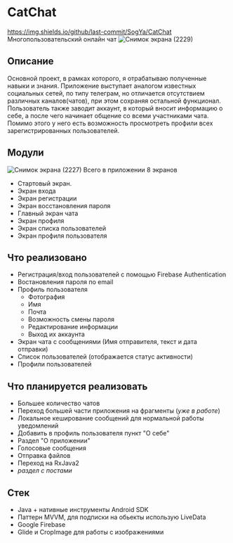 # CatChat
https://img.shields.io/github/last-commit/SogYa/CatChat
Многопользовательский онлайн чат
![Снимок экрана (2229)](https://user-images.githubusercontent.com/73115406/154502355-541f3080-b407-40d8-ba13-d2ea82a3cfb1.png)
## Описание 
Основной проект, в рамках которого, я отрабатываю полученные навыки и знания. Приложение выступает аналогом известных социальных сетей, по типу телеграм, но отличается отсутствием различных каналов(чатов), при этом сохраняя остальной функционал. Пользователь также заводит аккаунт, в который вносит информацию о себе, а после чего начинает общение со всеми участниками чата. Помимо этого у него есть возможность просмотреть профили всех зарегистрированных пользователей.
## Модули
![Снимок экрана (2227)](https://user-images.githubusercontent.com/73115406/154504629-3acc65df-4b0c-4fe8-8c50-9953a3637a08.png)
Всего в приложении 8 экранов
* Стартовый экран.
* Экран входа
* Экран регистрации
* Экран восстановления пароля
* Главный экран чата
* Экран профиля
* Экран списка пользователей
* Экран профиля пользователя
## Что реализовано
* Регистрация/вход пользователей с помощью Firebase Authentication
* Востановления пароля по email
* Профиль пользователя 
   * Фотография
   * Имя 
   * Почта 
   * Возможность смены пароля 
   * Редактирование информации 
   * Выход их аккаунта
* Экран чата с сообщениями (Имя отправителя, текст и дата отправки)
* Список пользователей (отображается статус активности)
* Профили пользователей
## Что планируется реализовать
* Большее количество чатов
* Переход большей части приложения на фрагменты (_уже в работе_)
* Локальное кеширование сообщений для нормальной работы уведомлений
* Добавить в профиль пользователя пункт "О себе"
* Раздел  "О приложении"
* Голосовые сообщения
* Отправка файлов
* Переход на RxJava2
* _раздел с постами_
## Стек
- Java + нативные инструменты Android SDK
- Паттерн MVVM, для подписки на обьекты использую LiveData
- Google Firebase
- Glide и CropImage для работы с изображениями
